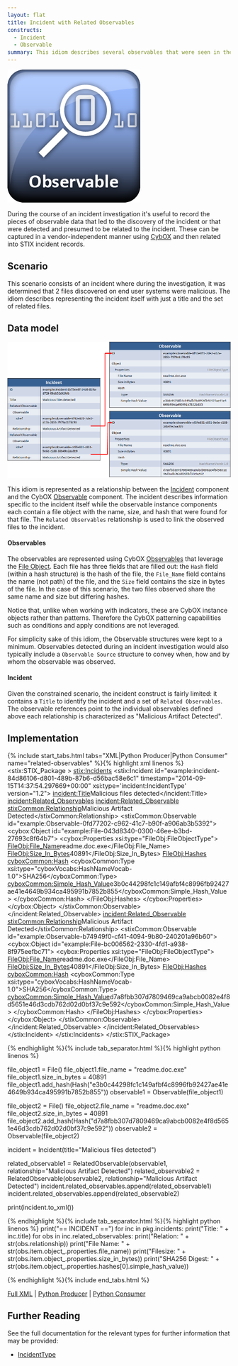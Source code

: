 ```yaml
---
layout: flat
title: Incident with Related Observables
constructs:
  - Incident
  - Observable
summary: This idiom describes several observables that were seen in the course of an incident.
---
```


<img src="/images/Observable.png" class="component-img" alt="Observable Icon" />

During the course of an incident investigation it's useful to record the pieces of observable data that led to the discovery of the incident or that were detected and presumed to be related to the incident. These can be captured in a vendor-independent manner using [CybOX](http://cybox.mitre.org) and then related into STIX incident records.

## Scenario

This scenario consists of an incident where during the investigation, it was determined that 2 files discovered on end user systems were malicious. The idiom describes representing the incident itself with just a title and the set of related files.

## Data model

<img src="diagram.png" alt="Observables related to an incident" />

This idiom is represented as a relationship between the [Incident](/data-model/{{site.current_version}}/incident/IncidentType) component and the CybOX [Observable](/data-model/{{site.current_version}}/cybox/ObservableType) component. The incident describes information specific to the incident itself while the observable instance components each contain a file object with the name, size, and hash that were found for that file. The `Related Observables` relationship is used to link the observed files to the incident.

#### Observables

The observables are represented using CybOX [Observables](/data-model/{{site.current_version}}/cybox/ObservableType) that leverage the [File Object](/data-model/{{site.current_version}}/FileObj/FileObjectType). Each file has three fields that are filled out: the `Hash` field (within a hash structure) is the hash of the file, the `File_Name` field contains the name (not path) of the file, and the `Size` field contains the size in bytes of the file. In the case of this scenario, the two files observed share the same name and size but differing hashes.

Notice that, unlike when working with indicators, these are CybOX instance objects rather than patterns. Therefore the CybOX patterning capabilities such as conditions and apply conditions are not leveraged.

For simplicity sake of this idiom, the Observable structures were kept to a minimum. Observables detected during an incident investigation would also typically include a `Observable Source` structure to convey when, how and by whom the observable was observed.

#### Incident

Given the constrained scenario, the incident construct is fairly limited: it contains a `Title` to identify the incident and a set of `Related Observables`. The observable references point to the individual observables defined above each relationship is characterized as "Malicious Artifact Detected".

## Implementation

{% include start_tabs.html tabs="XML|Python Producer|Python Consumer" name="related-observables" %}{% highlight xml linenos %}
<stix:STIX_Package >
    <stix:Incidents>
        <stix:Incident id="example:incident-84d86106-d801-489b-87b6-d56bac58e6c1" timestamp="2014-09-15T14:37:54.297669+00:00" xsi:type='incident:IncidentType' version="1.2">
            <incident:Title>Malicious files detected</incident:Title>
            <incident:Related_Observables>
                <incident:Related_Observable>
                    <stixCommon:Relationship>Malicious Artifact Detected</stixCommon:Relationship>
                    <stixCommon:Observable id="example:Observable-0fd77202-c962-41c7-b90f-a906ab3b5392">
                        <cybox:Object id="example:File-043d8340-0300-46ee-b3bd-27693c8f64b7">
                            <cybox:Properties xsi:type="FileObj:FileObjectType">
                                <FileObj:File_Name>readme.doc.exe</FileObj:File_Name>
                                <FileObj:Size_In_Bytes>40891</FileObj:Size_In_Bytes>
                                <FileObj:Hashes>
                                    <cyboxCommon:Hash>
                                        <cyboxCommon:Type xsi:type="cyboxVocabs:HashNameVocab-1.0">SHA256</cyboxCommon:Type>
                                        <cyboxCommon:Simple_Hash_Value>e3b0c44298fc1c149afbf4c8996fb92427ae41e4649b934ca495991b7852b855</cyboxCommon:Simple_Hash_Value>
                                    </cyboxCommon:Hash>
                                </FileObj:Hashes>
                            </cybox:Properties>
                        </cybox:Object>
                    </stixCommon:Observable>
                </incident:Related_Observable>
                <incident:Related_Observable>
                    <stixCommon:Relationship>Malicious Artifact Detected</stixCommon:Relationship>
                    <stixCommon:Observable id="example:Observable-b74949f0-cf41-4094-9b80-240201a96b60">
                        <cybox:Object id="example:File-bc006562-2330-4fd1-a938-8f975eefbc71">
                            <cybox:Properties xsi:type="FileObj:FileObjectType">
                                <FileObj:File_Name>readme.doc.exe</FileObj:File_Name>
                                <FileObj:Size_In_Bytes>40891</FileObj:Size_In_Bytes>
                                <FileObj:Hashes>
                                    <cyboxCommon:Hash>
                                        <cyboxCommon:Type xsi:type="cyboxVocabs:HashNameVocab-1.0">SHA256</cyboxCommon:Type>
                                        <cyboxCommon:Simple_Hash_Value>d7a8fbb307d7809469ca9abcb0082e4f8d5651e46d3cdb762d02d0bf37c9e592</cyboxCommon:Simple_Hash_Value>
                                    </cyboxCommon:Hash>
                                </FileObj:Hashes>
                            </cybox:Properties>
                        </cybox:Object>
                    </stixCommon:Observable>
                </incident:Related_Observable>
            </incident:Related_Observables>
        </stix:Incident>
    </stix:Incidents>
</stix:STIX_Package>

{% endhighlight %}{% include tab_separator.html %}{% highlight python linenos %}

file_object1 = File()
file_object1.file_name = "readme.doc.exe"
file_object1.size_in_bytes = 40891
file_object1.add_hash(Hash("e3b0c44298fc1c149afbf4c8996fb92427ae41e4649b934ca495991b7852b855"))
observable1 = Observable(file_object1)
    
file_object2 = File()
file_object2.file_name = "readme.doc.exe"
file_object2.size_in_bytes = 40891
file_object2.add_hash(Hash("d7a8fbb307d7809469ca9abcb0082e4f8d5651e46d3cdb762d02d0bf37c9e592"))
observable2 = Observable(file_object2)
    
incident = Incident(title="Malicious files detected")
    
related_observable1 = RelatedObservable(observable1, relationship="Malicious Artifact Detected")
related_observable2 = RelatedObservable(observable2, relationship="Malicious Artifact Detected")
incident.related_observables.append(related_observable1)
incident.related_observables.append(related_observable2)

print(incident.to_xml())

{% endhighlight %}{% include tab_separator.html %}{% highlight python linenos %}
print("== INCIDENT ==")
for inc in pkg.incidents:
    print("Title: " + inc.title)
    for obs in inc.related_observables:
        print("Relation: " + str(obs.relationship))
        print("File Name: " + str(obs.item.object_.properties.file_name))
        print("Filesize: " + str(obs.item.object_.properties.size_in_bytes))
        print("SHA256 Digest: " + str(obs.item.object_.properties.hashes[0].simple_hash_value))

{% endhighlight %}{% include end_tabs.html %}

[Full XML](incident-with-related-observables.xml) | [Python Producer](incident-with-related-observables_producer.py) | [Python Consumer](incident-with-related-observables_consumer.py)

## Further Reading

See the full documentation for the relevant types for further information that may be provided:

* [IncidentType](/data-model/{{site.current_version}}/incident/IncidentType)
